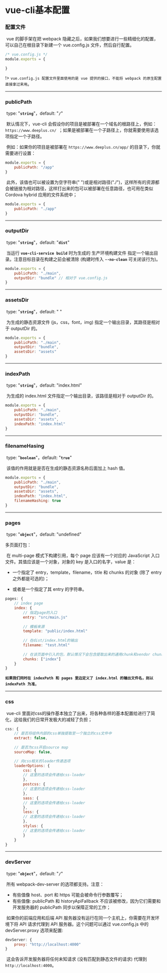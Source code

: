 # vue-cli基本配置

### 配置文件

​		vue 的脚手架在把 webpack 隐藏之后，如果我们想要进行一些精细化的配置，可以自己在根目录下新建一个 vue.config.js 文件，然后自行配置。

```js
/* vue.config.js */
module.exports = {
		
}
```

!>	`vue.config.js 配置文件里面使用的是 vue 提供的接口，不能将 webpack 的原生配置直接拿过来用`。

---

### publicPath

​		type: "**`string`**"，default: "**`/`**"

​		默认情况下，vue-cli 会假设你的项目是被部署在一个域名的根路径上，例如：`https://www.deeplus.cn/ `；如果是被部署在一个子路径上，你就需要使用该选项指定一个子路径。

​		例如：如果你的项目是被部署在 `https://www.deeplus.cn/app/` 的目录下，你就需要进行设置：

```js
module.exports = {
	publicPath: "/app"
}
```

​		此外，该值也可以被设置为空字符串(" ")或是相对路径("./")，这样所有的资源都会被链接为相对路径，这样打出来的包可以被部署在任意路径，也可用在类似 Cordova hybrid 应用的文件系统中；

```js
module.exports = {
	publicPath: "./app"
}
```

---

### outputDir

​		type: "**`string`**"，default: "**`dist`**"

​		当运行 **`vue-cli-service build`** 时为生成的 生产环境构建文件 指定一个输出目录。注意目标目录在构建之前会被清除 (构建时传入 **`--no-clean`** 可关闭该行为)。

```js
module.exports = {
	publicPath: "./main",
	outputDir: "bundle" // 相对于 vue.config.js
}
```

---

### assetsDir

​		type: "**`string`**"，default: " "

​		为生成的静态资源文件 (js，css，font，img) 指定一个输出目录，其路径是相对于 outputDir 的。

```js
module.exports = {
	publicPath: "./main",
	outputDir: "bundle",
	assetsDir: "assets"
}
```

---

### indexPath

​		type: "**`string`**"，default: "index.html"

​		为生成的 index.html 文件指定一个输出目录，该路径是相对于 outputDir 的。

```js
module.exports = {
	publicPath: "./main",
	outputDir: "bundle",
	assetsDir: "assets",
	indexPath: "index.html"
}
```

---

### filenameHasing

​		type: "**`boolean`**"，default: "**`true`**"

​		该值的作用就是是否在生成的静态资源名称后面加上 hash 值。

```js
module.exports = {
	publicPath: "./main",
	outputDir: "bundle",
	assetsDir: "assets",
	indexPath: "index.html",
	filenameHashing: true
}
```

---

### pages

​		type: "**`object`**"，default: "undefined"

多页面打包：

​		在 multi-page 模式下构建引用，每个 page 应该有一个对应的 JavaScript 入口文件。其值应该是一个对象，对象的 key 是入口的名字，value 是：

*  一个指定了 entry，template，filename，title 和 chunks 的对象 (除了 entry 之外都是可选的)；

*  或者是一个指定了其 entry 的字符串。

```js
pages: {
	// index page
	index: {
		// 指定page的入口
		entry: "src/main.js"
    
		// 模板来源
		template: "public/index.html"
    
		// 在dist/index.html的输出
		filename: "test.html"
    
		// 在该页面中引入的包，默认情况下会包含提取出来的通用chunk和vendor chunk
		chunks: ["index"]
	}
}
```

​		**`如果我们同时在 indexPath 和 pages 里边定义了 index.html 的输出文件名，则以 indexPath 为准`**。

---

### css

​		vue-cli 里面对css的操作基本独立了出来，将各种各样的基本配置给进行了简化，这给我们的日常开发极大的减轻了负担；

```js
css: {
	// 是否将组件内部的css单独提取至一个独立的css文件中
	extract: false,
  
	// 是否为css开启source map
	sourceMap: false,

	// 向css相关的loader传递选项
	loaderOptions: {
		css: {
  		// 这里的选项会传递给css-loader
		},
		postcss: {
  		// 这里的选项会传递给css-loader
		},
 		sass: {
  		// 这里的选项会传递给css-loader
		},
		less: {
  		// 这里的选项会传递给css-loader
		},
		stylus: {
  		// 这里的选项会传递给css-loader
		}
	}
}
```

---

### devServer

​		type: "**`object`**"，default: "**`/`**"

​		所有 webpack-dev-server 的选项都支持。注意：

*  有些值像 host、port 和 https 可能会被命令行参数覆写；
*  有些值像: publicPath 和 historyApiFallback 不应该被修改，因为它们需要和开发服务器的 publicPath 同步以保障正常的工作；

​		如果你的前端应用和后端 API 服务器没有运行在同一个主机上，你需要在开发环境下将 API 请求代理到 API 服务器。这个问题可以通过 vue.config.js 中的 devServer.proxy 选项来配置:

```js
devServer: {
	proxy: "http://localhost:4000"
}
```

​	这会告诉开发服务器将任何未知请求 (没有匹配到静态文件的请求) 代理到 `http://localhost:4000`。

